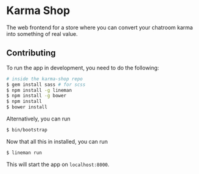 # Karma Shop

The web frontend for a store where you can convert your chatroom karma
into something of real value.

## Contributing

To run the app in development, you need to do the following:

```sh
# inside the karma-shop repo
$ gem install sass # for scss
$ npm install -g lineman
$ npm install -g bower
$ npm install
$ bower install
```

Alternatively, you can run

```sh
$ bin/bootstrap
```

Now that all this in installed, you can run

```sh
$ lineman run
```

This will start the app on `localhost:8000`.
